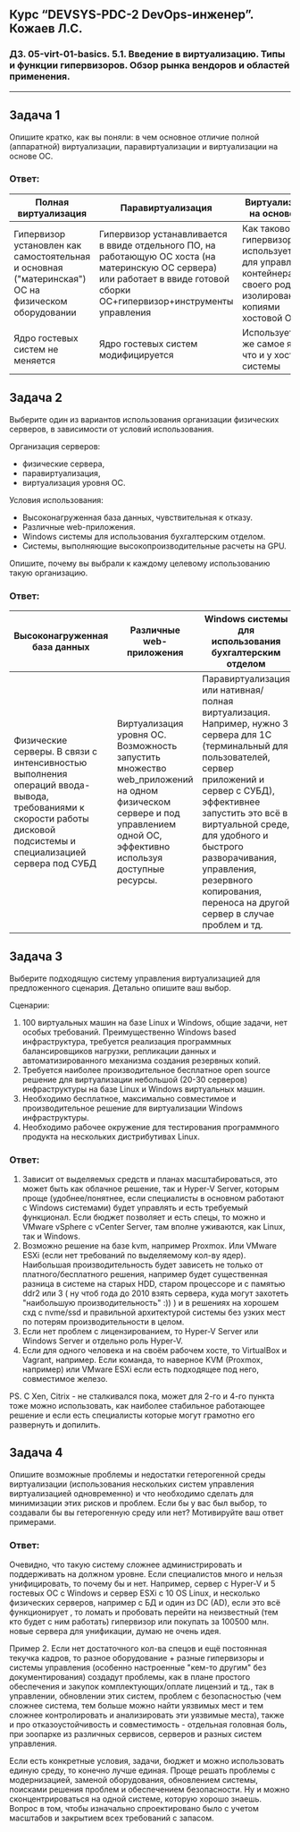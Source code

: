 
## Курс “DEVSYS-PDC-2 DevOps-инженер”. Кожаев Л.С.
### ДЗ. 05-virt-01-basics. 5.1. Введение в виртуализацию. Типы и функции гипервизоров. Обзор рынка вендоров и областей применения.
---

## Задача 1

Опишите кратко, как вы поняли: в чем основное отличие полной (аппаратной) виртуализации, паравиртуализации и виртуализации на основе ОС.

### Ответ:
| Полная виртуализация | Паравиртуализация| Виртуализации на основе ОС | 
| ------------- | ------------- | ------------- |
| Гипервизор установлен как самостоятельная и основная ("материнская") ОС на физическом оборудовании  | Гипервизор устанавливается в ввиде отдельного ПО, на работающую ОС хоста (на материнскую ОС сервера) или работает в ввиде готовой сборки ОС+гипервизор+инструменты управления | Как такового гипервизора нет, используется ПО для управления контейнерами - своего рода изолированными копиями хостовой ОС.|
| Ядро гостевых систем не меняется  | Ядро гостевых систем модифицируется | Используется то же самое ядро, что и у хост-системы |

## Задача 2

Выберите один из вариантов использования организации физических серверов, в зависимости от условий использования.

Организация серверов:
- физические сервера,
- паравиртуализация,
- виртуализация уровня ОС.

Условия использования:
- Высоконагруженная база данных, чувствительная к отказу.
- Различные web-приложения.
- Windows системы для использования бухгалтерским отделом.
- Системы, выполняющие высокопроизводительные расчеты на GPU.

Опишите, почему вы выбрали к каждому целевому использованию такую организацию.

### Ответ:
| Высоконагруженная база данных | Различные web-приложения| Windows системы для использования бухгалтерским отделом | Системы, выполняющие высокопроизводительные расчеты на GPU |
| ------------- | ------------- | ------------- |  ------------- |
| Физические серверы. В связи с интенсивностью выполнения операций ввода-вывода, требованиями к скорости работы дисковой подсистемы и специализацией сервера под СУБД | Виртуализация уровня ОС. Возможность запустить множество web_приложений на одном физическом сервере и под управлением одной ОС, эффективно используя доступные ресурсы. | Паравиртуализация или нативная/полная виртуализация. Например, нужно 3 сервера для 1С (терминальный для пользователей, сервер приложений и сервер с СУБД), эффективнее запустить это всё в виртуальной среде, для удобного и быстрого разворачивания, управления, резервного копирования, переноса на другой сервер в случае проблем и тд.  | Возможна как GPU-виртуализация, так и физические серверы, зависит от параметров сервера, видеокарт и конкретных задач, выделяемых средств и тд. Если команда работает, например, над созданием сложной  графики, проектированием, рендерингом и есть возможности/ресурсы, то GPU-виртуализация. |


## Задача 3

Выберите подходящую систему управления виртуализацией для предложенного сценария. Детально опишите ваш выбор.

Сценарии:

1. 100 виртуальных машин на базе Linux и Windows, общие задачи, нет особых требований. Преимущественно Windows based инфраструктура, требуется реализация программных балансировщиков нагрузки, репликации данных и автоматизированного механизма создания резервных копий.
2. Требуется наиболее производительное бесплатное open source решение для виртуализации небольшой (20-30 серверов) инфраструктуры на базе Linux и Windows виртуальных машин.
3. Необходимо бесплатное, максимально совместимое и производительное решение для виртуализации Windows инфраструктуры.
4. Необходимо рабочее окружение для тестирования программного продукта на нескольких дистрибутивах Linux.

### Ответ:

1. Зависит от выделяемых средств и планах масштабироваться, это может быть как облачное решение, так и Hyper-V Server, которым проще (удобнее/понятнее, если специалисты в основном работают с Windows системами) будет управлять и есть требуемый функционал. Если бюджет позволяет и есть спецы, то можно и VMware vSphere c vCenter Server, там вполне уживаются, как Linux, так и Windows. 
2. Возможно решение на базе kvm, например Proxmox. Или VMware ESXi (если нет требований по выделяемому кол-ву ядер). Наибольшая производительность будет зависеть не только от платного/бесплатного решения, например будет существенная разница в системе на старых HDD, старом процессоре и с памятью ddr2 или 3 ( ну чтоб года до 2010 взять сервера, куда могут захотеть "наибольшую производительность" :)) ) и в решениях на хорошем схд с nvme/ssd и правильной архитектурой системы без узких мест по потерям производительности в целом. 
3. Если нет проблем с лицензированием, то Hyper-V Server или Windows Server и отдельно роль Hyper-V. 
4. Если для одного человека и на своём рабочем хосте, то VirtualBox и Vagrant, например. Если команда, то наверное KVM (Proxmox, например) или VMware ESXi если есть подходящее под него, совместимое железо. 

PS. C Xen, Citrix - не сталкивался пока, может для 2-го и 4-го пункта тоже можно использовать, как наиболее стабильное работающее решение и если есть специалисты которые могут грамотно его развернуть и допилить. 

## Задача 4

Опишите возможные проблемы и недостатки гетерогенной среды виртуализации (использования нескольких систем управления виртуализацией одновременно) и что необходимо сделать для минимизации этих рисков и проблем. Если бы у вас был выбор, то создавали бы вы гетерогенную среду или нет? Мотивируйте ваш ответ примерами.

### Ответ:

Очевидно, что такую систему сложнее администрировать и поддерживать на должном уровне. Если специалистов много и нельзя унифицировать, то почему бы и нет. Например, сервер с Hyper-V и 5 гостевых ОС с Windows и сервер ESXi c 10 OS Linux, и несколько физических серверов, например с БД и один из DC (AD), если это всё функционирует , то ломать и пробовать перейти на неизвестный (тем кто будет с ним работать) гипервизор или покупать за 100500 млн. новые сервера для унификации, думаю не очень идея. 

Пример 2. Если нет достаточного кол-ва спецов и ещё постоянная текучка кадров, то разное оборудование + разные гипервизоры и системы управления (особенно настроенные "кем-то другим" без документирования) создадут проблемы, как в плане простого обеспечения и закупок комплектующих/оплате лицензий и тд., так в управлении, обновлении этих систем, проблем с безопасностью (чем сложнее система, тем больше можно найти уязвимых мест и тем сложнее контролировать и анализировать эти уязвимые места), также и про отказоустойчивость и совместимость - отдельная головная боль, при зоопарке из различных сервисов, серверов и разных систем управления.   

Если есть конкретные условия, задачи, бюджет и можно использовать единую среду, то конечно лучше единая. Проще решать проблемы с модернизацией, заменой оборудования, обновлением системы, поисками решения проблем и обеспечением безопасности. Ну и можно сконцентрироваться на одной системе, которую хорошо знаешь. Вопрос в том, чтобы изначально спроектировано было с учетом масштабов и закрытием всех требований с запасом.  
